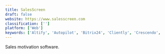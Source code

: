 ```yaml
---
title: SalesScreen
draft: false 
website: https://www.salesscreen.com
classification: ['']
platform: ['Web']
keywords: ['Altify', 'Autopilot', 'Bitrix24', 'Cliently', 'Crescendo', 'Freshsales CRM', 'Insightly', 'Less Annoying CRM', 'Marketing Optimizer', 'PandaDoc', 'Pipedrive', 'Pipeliner CRM', 'Really Simple Systems', 'Repsly', 'Sales Rabbit', 'Salesforce Sales Cloud', 'SignalHire', 'Unily', 'Zoho CRM', 'amoCRM']
---
```

Sales motivation software.